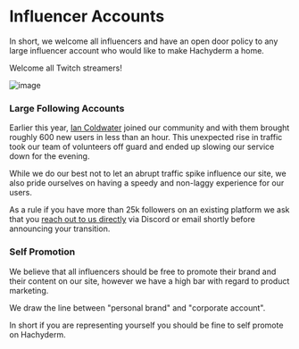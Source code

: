 # Influencer Accounts

In short, we welcome all influencers and have an open door policy to any large
influencer account who would like to make Hachyderm a home.

Welcome all Twitch streamers!

![image](https://user-images.githubusercontent.com/13757818/201457167-009a4829-33a3-4d57-96c5-341d201d6ac9.png)

### Large Following Accounts

Earlier this year, [Ian Coldwater](https://hachyderm.io/web/@ian) joined our
community and with them brought roughly 600 new users in less than an hour.
This unexpected rise in traffic took our team of volunteers off guard and ended
up slowing our service down for the evening.

While we do our best not to let an abrupt traffic spike influence our site, we
also pride ourselves on having a speedy and non-laggy experience for our users.

As a rule if you have more than 25k followers on an existing platform we ask
that you [reach out to us directly](https://hachyderm.io/about/more) via
Discord or email shortly before announcing your transition.

### Self Promotion

We believe that all influencers should be free to promote their brand and their
content on our site, however we have a high bar with regard to product
marketing.

We draw the line between "personal brand" and "corporate account".

In short if you are representing yourself you should be fine to self promote on
Hachyderm.
